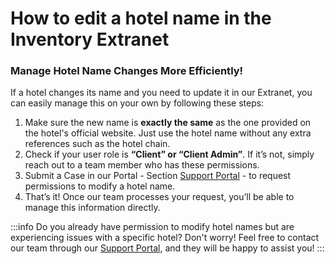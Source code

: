﻿---
sidebar_position: 3
---

# How to edit a hotel name in the Inventory Extranet

### Manage Hotel Name Changes More Efficiently!

If a hotel changes its name and you need to update it in our Extranet, you can easily manage this on your own by following these steps:

1. Make sure the new name is **exactly the same** as the one provided on the hotel's official website. Just use the hotel name without any extra references such as the hotel chain.
2. Check if your user role is **“Client” or “Client Admin”**. If it’s not, simply reach out to a team member who has these permissions.
3. Submit a Case in our Portal - Section [Support Portal](https://app.travelgate.com/support) - to request permissions to modify a hotel name.
4. That’s it! Once our team processes your request, you’ll be able to manage this information directly.

:::info
Do you already have permission to modify hotel names but are experiencing issues with a specific hotel? Don't worry! Feel free to contact our team through our [Support Portal](https://app.travelgate.com/support), and they will be happy to assist you!
:::